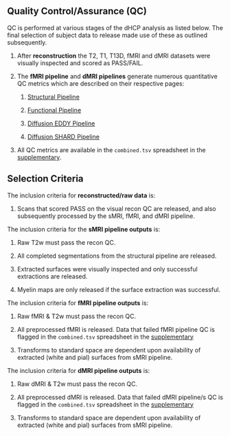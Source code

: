 ---
---

## Quality Control/Assurance (QC)

QC is performed at various stages of the dHCP analysis as listed below. The
final selection of subject data to release made use of these as outlined
subsequently.

1. After **reconstruction** the T2, T1, T13D, fMRI and dMRI datasets were visually 
inspected and scored as PASS/FAIL.  

2. The **fMRI pipeline** and **dMRI pipelines** generate numerous quantitative
QC metrics which are described on their respective pages:

   1. [Structural Pipeline](struct.md#struct-qc)
   
   2. [Functional Pipeline](fmri.md#fmri-qc)

   2. [Diffusion EDDY Pipeline](dwi.md#eddy-qc)

   3. [Diffusion SHARD Pipeline](dwi-shard.md#shard-qc)
   
3. All QC metrics are available in the `combined.tsv` spreadsheet in the
[supplementary](https://github.com/BioMedIA/dHCP-release-notes/tree/master/supplementary_files).

## Selection Criteria

The inclusion criteria for **reconstructed/raw data** is:

1. Scans that scored PASS on the visual recon QC are released, and also
subsequently processed by the sMRI, fMRI, and dMRI pipeline.

The inclusion criteria for the **sMRI pipeline outputs** is:

1. Raw T2w must pass the recon QC.

2. All completed segmentations from the structural pipeline are released.

3. Extracted surfaces were visually inspected and only successful extractions
are released.

4. Myelin maps are only released if the surface extraction was successful.

The inclusion criteria for **fMRI pipeline outputs** is:

1. Raw fMRI & T2w must pass the recon QC.

2. All preprocessed fMRI is released. Data that failed fMRI
pipeline QC is flagged in the `combined.tsv` spreadsheet in the
[supplementary](https://github.com/BioMedIA/dHCP-release-notes/tree/master/supplementary_files)

3. Transforms to standard space are dependent upon availability of extracted
(white and pial) surfaces from sMRI pipeline.

The inclusion criteria for **dMRI pipeline outputs** is:

1. Raw dMRI & T2w must pass the recon QC.

2. All preprocessed dMRI is released. Data that failed dMRI
pipeline/s QC is flagged in the `combined.tsv` spreadsheet in the
[supplementary](https://github.com/BioMedIA/dHCP-release-notes/tree/master/supplementary_files)

3. Transforms to standard space are dependent upon availability of extracted
(white and pial) surfaces from sMRI pipeline.

